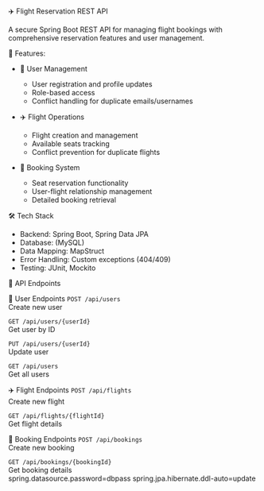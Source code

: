 ✈️ Flight Reservation REST API

A secure Spring Boot REST API for managing flight bookings with comprehensive reservation features and user management.

 🌟 Features:
 
- 🔐 User Management
  - User registration and profile updates
  - Role-based access 
  - Conflict handling for duplicate emails/usernames

- ✈️ Flight Operations
  - Flight creation and management
  - Available seats tracking
  - Conflict prevention for duplicate flights

- 📅 Booking System
  - Seat reservation functionality
  - User-flight relationship management
  - Detailed booking retrieval

 🛠️ Tech Stack

- Backend: Spring Boot, Spring Data JPA
- Database: (MySQL)
- Data Mapping: MapStruct
- Error Handling: Custom exceptions (404/409)
- Testing: JUnit, Mockito 
  
 📡 API Endpoints

 👥 User Endpoints
`POST /api/users`  
Create new user  

`GET /api/users/{userId}`  
Get user by ID  

`PUT /api/users/{userId}`  
Update user  

`GET /api/users`  
Get all users  

 ✈️ Flight Endpoints
`POST /api/flights`  
Create new flight  

`GET /api/flights/{flightId}`  
Get flight details  

 📅 Booking Endpoints
`POST /api/bookings`  
Create new booking  

`GET /api/bookings/{bookingId}`  
Get booking details  
   spring.datasource.password=dbpass
   spring.jpa.hibernate.ddl-auto=update

